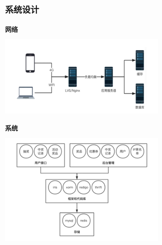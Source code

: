 # 系统设计

## 网络

![image-20210721022631940](images/image-20210721022631940.png)



## 系统

![image-20210721022826743](images/image-20210721022826743.png)

